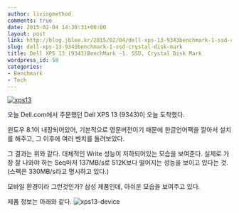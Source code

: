 ```yaml
---
author: livingmethod
comments: true
date: 2015-02-04 14:30:31+00:00
layout: post
link: http://blog.jblee.kr/2015/02/04/dell-xps-13-9343benchmark-1-ssd-crystal-disk-mark/
slug: dell-xps-13-9343benchmark-1-ssd-crystal-disk-mark
title: Dell XPS 13 (9343)BenchMark -1. SSD, Crystal Disk Mark
wordpress_id: 58
categories:
- Benchmark
- Tech
---
```


[![xps13](https://livingmethod.files.wordpress.com/2015/02/xps13.png)](https://livingmethod.files.wordpress.com/2015/02/xps13.png)

오늘 Dell.com에서 주문했던 Dell XPS 13 (9343)이 오늘 도착했다.

윈도우 8.1이 내장되어있어, 기본적으로 영문버전이기 때문에 한글언어팩을 깔아서 설치를 해주고, 그 이후에 여러 벤치를 돌려보았다.

그 결과는 위와 같다.
대체적인 Write 성능이 저하되어있는 모습을 보여준다.
실제로 가장 잘 나와야 하는 Seq마저 137MB/s로 512K보다 떨어지는 성능을 보이고 있다는 것.
(스펙은 330MB/s라고 명시하고 있다.)

모바일 환경이라 그런것인가?
삼성 제품인데, 아쉬운 모습을 보여주고 있다.

제품 정보는 아래와 같다.
![xps13-device](https://livingmethod.files.wordpress.com/2015/02/xps13-device.png)

